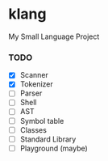 # klang
My Small Language Project

### TODO
- [x] Scanner
- [x] Tokenizer
- [ ] Parser
- [ ] Shell
- [ ] AST
- [ ] Symbol table
- [ ] Classes
- [ ] Standard Library
- [ ] Playground (maybe)
